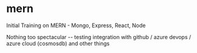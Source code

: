 # mern
Initial Training on MERN - Mongo, Express, React, Node

Nothing too spectacular -- testing integration with github / azure devops / azure cloud (cosmosdb) and other things
